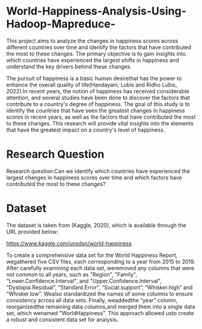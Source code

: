 # World-Happiness-Analysis-Using-Hadoop-Mapreduce-
This project aims to analyze the changes in happiness scores across different countries over time and identify the factors that have contributed the most to these changes. The primary objective is to gain insights into which countries have experienced the largest shifts in happiness and understand the key drivers behind these changes.

The pursuit of happiness is a basic human desirethat has the power to enhance the overall quality of life(Handayani, Lubis and Ridho Lubis, 2022).In recent years, the notion of happiness has received considerable attention, and several studies have been done to discover the factors that contribute to a country's degree of happiness. The goal of this study is to identify the countries that have seen the greatest changes in happiness scores in recent years, as well as the factors that have contributed the most to these changes. This research will provide vital insights into the elements that have the greatest impact on a country's level of happiness.
# Research Question
 Research question:Can we identify which countries have experienced the largest changes in happiness scores over time and which factors have contributed the most to these changes?
 # Dataset
 The dataset is taken from (Kaggle, 2020), which is available through the URL provided below:
 
 https://www.kaggle.com/unsdsn/world-happiness
 
 To create a comprehensive data set for the World Happiness Report, wegathered five CSV files, each corresponding to a year from 2015 to 2019. After carefully examining each data set, weremoved any columns that were not common to all years, such as  "Region",  "Family",  "Lower.Confidence.Interval",  and  "Upper.Confidence.Interval",  “Dystopia.Residual”,  “Standard.Error”, “Social.support”, “Whisker.high” and “Whisker.low”.  Wealso standardized the names of some columns to ensure consistency across all data sets. Finally, weaddedthe “year” column, reorganizedthe remaining data columns,and merged them into a single data set, which wenamed "WorldHappiness". This approach allowed usto create a robust and consistent data set for analysis. 
